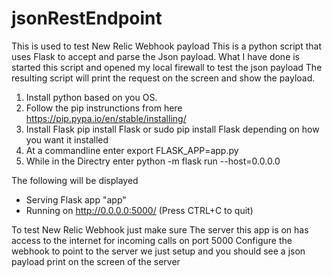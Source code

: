 # jsonRestEndpoint
This is used to test New Relic Webhook payload
This is a python script that uses Flask to accept and parse the Json payload.
What I have done is started this script and opened my local firewall to test the json payload
The resulting script will print the request on the screen and show the payload.

1. Install python based on you OS.
2. Follow the pip instrunctions from here https://pip.pypa.io/en/stable/installing/
3. Install Flask pip install Flask or sudo pip install Flask depending on how you want it installed
4. At a commandline enter export FLASK_APP=app.py
5. While in the Directry enter python -m flask run --host=0.0.0.0

The following will be displayed

* Serving Flask app "app"
* Running on http://0.0.0.0:5000/ (Press CTRL+C to quit)

To test New Relic Webhook just make sure The server this app is on has access to the internet for incoming calls on port 5000
Configure the webhook to point to the server we just setup and you should see a json payload print on the screen of the server

